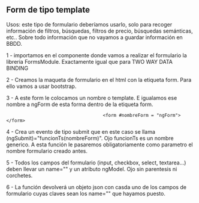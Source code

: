 ## Form de tipo template

Usos: este tipo de formulario deberíamos usarlo, solo para recoger información de filtros, búsquedas, filtros de precio, búsquedas semánticas, etc.. Sobre todo información que no vayamos a guardar información en BBDD.


1 - importamos en el componente donde vamos a realizar el formulario la libreria FormsModule. 
Exactamente igual que para TWO WAY DATA BINDING

2 - Creamos la maqueta de formulario en el html con la etiqueta form. Para ello vamos a usar bootstrap.

3 - A este form le colocamos un nombre o template.  E igualamos ese nombre a ngForm de esta forma dentro de la etiqueta form.

                                        <form #nombreForm = "ngForm"></form>

4 - Crea un evento de tipo submit que en este caso se llama (ngSubmit)="funcionTs(nombreForm)". Ojo funcionTs es un nombre generico.  A esta función le pasaremos obligatoriamente como parametro el nombre formulario creado antes. 

5 - Todos los campos del formulario (input, checkbox, select, textarea...) deben llevar un name="" y un atributo ngModel. Ojo sin parentesis ni corchetes.

6 - La función devolverá un objeto json con casda uno de los campos de formulario cuyas claves sean los name="" que hayamos puesto. 

